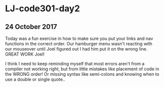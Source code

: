 # LJ-code301-day2

##  24 October 2017

Today was a fun exercise in how to make sure you put your links and nav functions in the correct order.  Our hamburger menu wasn't reacting with our mouseover until Joel figured out I had him put it on the wrong line. GREAT WORK Joel!  

I think I need to keep reminding myself that most errors aren't from a compiler not working right, but from little mistakes like placement of code in the WRONG order! Or missing syntax like semi-colons and knowing when to use a double or single quote..
